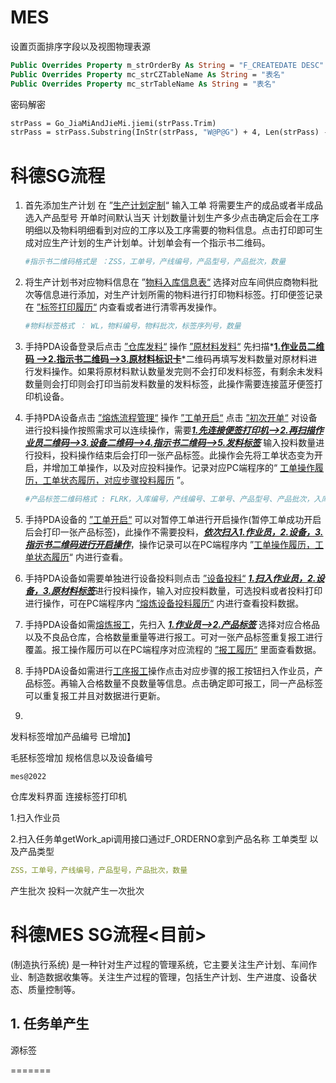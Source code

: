 
# MES

设置页面排序字段以及视图物理表源

```vb
Public Overrides Property m_strOrderBy As String = "F_CREATEDATE DESC"
Public Overrides Property mc_strCZTableName As String = "表名"
Public Overrides Property mc_strTableName As String = "表名"
```

密码解密 

```vb
strPass = Go_JiaMiAndJieMi.jiemi(strPass.Trim)
strPass = strPass.Substring(InStr(strPass, "W@P@G") + 4, Len(strPass) - InStr(strPass, "W@P@G") - 4)
```

# 科德SG流程

1. 首先添加生产计划 在 ”<u>生产计划定制</u>“  输入工单 将需要生产的成品或者半成品选入产品型号 开单时间默认当天 计划数量计划生产多少点击确定后会在工序明细以及物料明细看到对应的工序以及工序需要的物料信息。点击打印即可生成对应生产计划的生产计划单。计划单会有一个指示书二维码。

   ```yaml
   #指示书二维码格式是 ：ZSS，工单号，产线编号，产品型号，产品批次，数量
   ```

2. 将生产计划书对应物料信息在 ”<u>物料入库信息表“</u> 选择对应车间供应商物料批次等信息进行添加，对生产计划所需的物料进行打印物料标签。打印便签记录在 <u>”标签打印履历“</u> 内查看或者进行清零再发操作。

   ```yaml
   #物料标签格式 ： WL，物料编号，物料批次，标签序列号，数量
   ```

3. 手持PDA设备登录后点击 <u>”仓库发料“</u> 操作 <u>”原材料发料“</u> 先扫描*<u>**1.作业员二维码 -->2.指示书二维码-->3.原材料标识卡**</u>*二维码再填写发料数量对原材料进行发料操作。如果将原材料默认数量发完则不会打印发料标签，有剩余未发料数量则会打印则会打印当前发料数量的发料标签，此操作需要连接蓝牙便签打印机设备。

4. 手持PDA设备点击 <u>”熔炼流程管理“</u> 操作 <u>”工单开启“</u> 点击 <u>”初次开单“</u> 对设备进行投料操作按照需求可以连续操作，需要<u>***1.先连接便签打印机-->2.再扫描作业员二维码-->3.设备二维码-->4.指示书二维码-->5.发料标签***</u> 输入投料数量进行投料，投料操作结束后会打印一张产品标签。此操作会先将工单状态变为开启，并增加工单操作，以及对应投料操作。记录对应PC端程序的“ <u>工单操作履历，工单状态履历，对应步骤投料履历</u> ”。

   ```yaml
   #产品标签二维码格式 : FLRK，入库编号，产线编号、工单号、产品型号、产品批次，入库数量
   ```

5. 手持PDA设备的 <u>”工单开启“</u> 可以对暂停工单进行开启操作(暂停工单成功开启后会打印一张产品标签)，此操作不需要投料，<u>***依次扫入1.作业员，2.设备，3.指示书二维码进行开启操作***</u>，操作记录可以在PC端程序内 ”<u>工单操作履历，工单状态履历</u>“ 内进行查看。

6. 手持PDA设备如需要单独进行设备投料则点击 <u>”设备投料“</u> <u>***1.扫入作业员，2.设备，3.原材料标签***</u>进行投料操作，输入对应投料数量，可选投料或者投料打印进行操作，可在PC端程序内 <u>”熔炼设备投料履历“</u> 内进行查看投料数据。

7. 手持PDA设备如需<u>熔炼报工</u>，先扫入 <u>***1.作业员-->2.产品标签***</u> 选择对应合格品以及不良品仓库，合格数量重量等进行报工。可对一张产品标签重复报工进行覆盖。报工操作履历可以在PC端程序对应流程的 <u>”报工履历“</u> 里面查看数据。

8. 手持PDA设备如需进行<u>工序报工</u>操作点击对应步骤的报工按钮扫入作业员，产品标签。再输入合格数量不良数量等信息。点击确定即可报工，同一产品标签可以重复报工并且对数据进行更新。

9. 



发料标签增加产品编号 已增加】

毛胚标签增加 规格信息以及设备编号



`mes@2022`



仓库发料界面 连接标签打印机 

1.扫入作业员 

2.扫入任务单getWork_api调用接口通过F_ORDERNO拿到产品名称 工单类型 以及产品类型

```yaml
ZSS，工单号，产线编号，产品型号，产品批次，数量
```

产生批次 投料一次就产生一次批次 



# 科德MES SG流程<目前>

(制造执行系统) 是一种针对生产过程的管理系统，它主要关注生产计划、车间作业、制造数据收集等。关注生产过程的管理，包括生产计划、生产进度、设备状态、质量控制等。

## 1. 任务单产生

源标签 

=======

